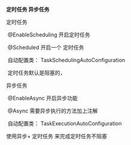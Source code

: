 **定时任务  异步任务**

定时任务

​	@EnableScheduling 开启定时任务

​	@Scheduled 开启一个 定时任务

​	自动配置类： TaskSchedulingAutoConfiguration

​	定时任务默认是阻塞的，

异步任务

​	@EnableAsync 开启异步功能

​	@Async 需要异步执行的方法加上注解

​	自动配置类： TaskExecutionAutoConfiguration





使用异步+ 定时任务 来完成定时任务不阻塞